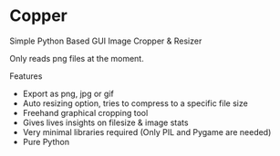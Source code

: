 # Copper
Simple Python Based GUI Image Cropper &amp; Resizer

Only reads png files at the moment.

Features
- Export as png, jpg or gif
- Auto resizing option, tries to compress to a specific file size
- Freehand graphical cropping tool
- Gives lives insights on filesize & image stats
- Very minimal libraries required (Only PIL and Pygame are needed)
- Pure Python
